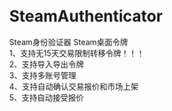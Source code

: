 # SteamAuthenticator
Steam身份验证器 Steam桌面令牌<br>
1、支持无15天交易限制转移令牌！！！<br>
2、支持导入导出令牌<br>
3、支持多账号管理<br>
4、支持自动确认交易报价和市场上架<br>
5、支持自动接受报价<br>
